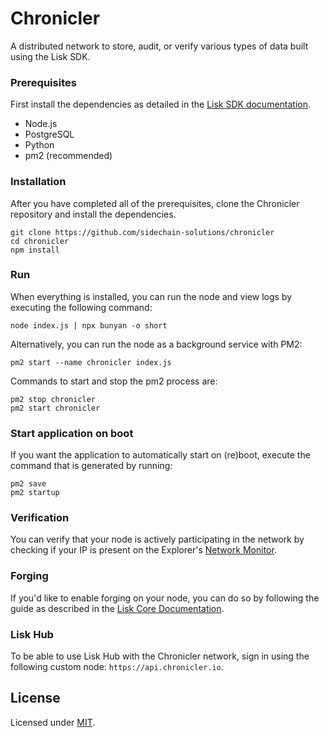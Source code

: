 # Chronicler

A distributed network to store, audit, or verify various types of data built using the Lisk SDK.

### Prerequisites

First install the dependencies as detailed in the [Lisk SDK documentation](https://lisk.io/documentation/lisk-sdk/setup).

- Node.js
- PostgreSQL
- Python
- pm2 (recommended)

### Installation

After you have completed all of the prerequisites, clone the Chronicler repository and install the dependencies.

```
git clone https://github.com/sidechain-solutions/chronicler
cd chronicler
npm install
```

### Run

When everything is installed, you can run the node and view logs by executing the following command:

```
node index.js | npx bunyan -o short
```

Alternatively, you can run the node as a background service with PM2:

```
pm2 start --name chronicler index.js
```

Commands to start and stop the pm2 process are:

```
pm2 stop chronicler
pm2 start chronicler
```

### Start application on boot

If you want the application to automatically start on (re)boot, execute the command that is generated by running:

```
pm2 save
pm2 startup
```

### Verification

You can verify that your node is actively participating in the network by checking if your IP is present on the Explorer's [Network Monitor](https://explorer.chronicler.io/networkMonitor).

### Forging

If you'd like to enable forging on your node, you can do so by following the guide as described in the [Lisk Core Documentation](https://lisk.io/documentation/lisk-core/configuration.html#_forging).

### Lisk Hub

To be able to use Lisk Hub with the Chronicler network, sign in using the following custom node: `https://api.chronicler.io`.

## License

Licensed under [MIT](https://github.com/sidechain-solutions/chronicler/blob/master/LICENSE).
